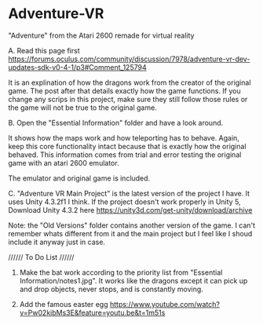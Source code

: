 # Adventure-VR
"Adventure" from the Atari 2600 remade for virtual reality

A. Read this page first https://forums.oculus.com/community/discussion/7978/adventure-vr-dev-updates-sdk-v0-4-1/p3#Comment_125794

It is an explination of how the dragons work from the creator of the original game. The post after that details exactly how the game functions. If you change any scrips in this project, make sure they still follow those rules or the game will not be true to the original game. 

B. Open the "Essential Information" folder and have a look around.

It shows how the maps work and how teleporting has to behave. Again, keep this core functionality intact because that is exactly how the original behaved. This information comes from trial and error testing the original game with an atari 2600 emulator.

The emulator and original game is included.

C. "Adventure VR Main Project" is the latest version of the project I have. It uses Unity 4.3.2f1 I think. If the project doesn't work properly in Unity 5, Download Unity 4.3.2 here https://unity3d.com/get-unity/download/archive

Note: the "Old Versions" folder contains another version of the game. I can't remember whats different from it and the main project but I feel like I shoud include it anyway just in case.
   
////// To Do List //////    

1. Make the bat work according to the priority list from "Essential Information/notes1.jpg". It works like the dragons except it can pick up and drop objects, never stops, and is constantly moving.

2. Add the famous easter egg https://www.youtube.com/watch?v=Pw02kibMs3E&feature=youtu.be&t=1m51s
